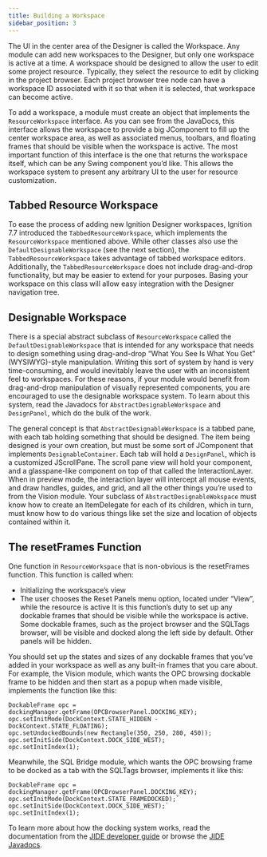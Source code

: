 ```yaml
---
title: Building a Workspace
sidebar_position: 3
---
```


The UI in the center area of the Designer is called the Workspace. Any module can add new workspaces to the Designer, but only one workspace is active at a time. A workspace should be designed to allow the user to edit some project resource. Typically, they select the resource to edit by clicking in the project browser. Each project browser tree node can have a workspace ID associated with it so that when it is selected, that workspace can become active.

To add a workspace, a module must create an object that implements the `ResourceWorkspace` interface. As you can see from the JavaDocs, this interface allows the workspace to provide a big JComponent to fill up the center workspace area, as well as associated menus, toolbars, and floating frames that should be visible when the workspace is active. The most important function of this interface is the one that returns the workspace itself, which can be any Swing component you’d like. This allows the workspace system to present any arbitrary UI to the user for resource customization.

## Tabbed Resource Workspace
To ease the process of adding new Ignition Designer workspaces, Ignition 7.7 introduced the `TabbedResourceWorkspace`, which implements the `ResourceWorkspace` mentioned above. While other classes also use the `DefaultDesignableWorkspace` (see the next section), the `TabbedResourceWorkspace` takes advantage of tabbed workspace editors. Additionally, the `TabbedResourceWorkspace` does not include drag-and-drop functionality, but may be easier to extend for your purposes. Basing your workspace on this class will allow easy integration with the Designer navigation tree. <!---Link to new SDK example of implemented a TabbedresourceWorkspace here-->

## Designable Workspace
There is a special abstract subclass of `ResourceWorkspace` called the `DefaultDesignableWorkspace` that is intended for any workspace that needs to design something using drag-and-drop “What You See Is What You Get” (WYSIWYG)-style manipulation. Writing this sort of system by hand is very time-consuming, and would inevitably leave the user with an inconsistent feel to workspaces. For these reasons, if your module would benefit from drag-and-drop manipulation of visually represented components, you are encouraged to use the designable workspace system. To learn about this system, read the Javadocs for `AbstractDesignableWorkspace` and `DesignPanel`, which do the bulk of the work.

The general concept is that `AbstractDesignableWorkspace` is a tabbed pane, with each tab holding something that should be designed. The item being designed is your own creation, but must be some sort of JComponent that implements `DesignableContainer`. Each tab will hold a `DesignPanel`, which is a customized JScrollPane. The scroll pane view will hold your component, and a glasspane-like component on top of that called the InteractionLayer. When in preview mode, the interaction layer will intercept all mouse events, and draw handles, guides, and grid, and all the other things you’re used to from the Vision module. Your subclass of `AbstractDesignableWokspace` must know how to create an ItemDelegate for each of its children, which in turn, must know how to do various things like set the size and location of objects contained within it.

## The resetFrames Function
One function in `ResourceWorkspace` that is non-obvious is the resetFrames function. This function is called when:
- Initializing the workspace’s view
- The user chooses the Reset Panels menu option, located under “View”, while the resource is active
It is this function’s duty to set up any dockable frames that should be visible while the workspace is active. Some dockable frames, such as the project browser and the SQLTags browser, will be visible and docked along the left side by default. Other panels will be hidden. 

You should set up the states and sizes of any dockable frames that you’ve added in your workspace as well as any built-in frames that you care about. For example, the Vision module, which wants the OPC browsing dockable frame to be hidden and then start as a popup when made visible, implements the function like this:

```
DockableFrame opc = dockingManager.getFrame(OPCBrowserPanel.DOCKING_KEY);
opc.setInitMode(DockContext.STATE_HIDDEN - DockContext.STATE_FLOATING);
opc.setUndockedBounds(new Rectangle(350, 250, 280, 450));
opc.setInitSide(DockContext.DOCK_SIDE_WEST);
opc.setInitIndex(1);
```

Meanwhile, the SQL Bridge module, which wants the OPC browsing frame to be docked as a tab with the SQLTags browser, implements it like this:

```
DockableFrame opc = dockingManager.getFrame(OPCBrowserPanel.DOCKING_KEY);
opc.setInitMode(DockContext.STATE_FRAMEDOCKED);`
opc.setInitSide(DockContext.DOCK_SIDE_WEST);`
opc.setInitIndex(1);
```

To learn more about how the docking system works, read the documentation from the [JIDE developer guide](https://www.jidesoft.com/products/JIDE_Components_Developer_Guide.pdf) or browse the [JIDE Javadocs](https://javadoc.io/doc/com.jidesoft/jide-oss/latest/index.html).